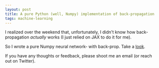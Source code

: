```yaml
---
layout: post
title: A pure Python (well, Numpy) implementation of back-propagation
tags: machine-learning
---
```


I realized over the weekend that, unfortunately, I didn't know how back-propagation *actually* works (I just relied on JAX to do it for me).

So I wrote a pure Numpy neural network- with back-prop. Take a [look](https://colab.research.google.com/drive/1KDSJKhZDd5fdbnLTalPKcjS_IDu0Q968#scrollTo=XmS23jQ5U7Nw).

If you have any thoughts or feedback, please shoot me an email (or reach out on Twitter).